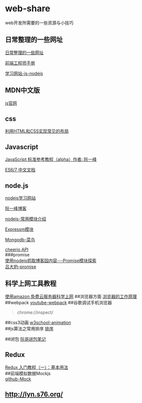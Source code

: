 # web-share
web开发所需要的一些资源与小技巧
## 日常整理的一些网址
[日常整理的一些网址](http://www.w3cfuns.com/notes/19125/e1c1e49a6034d18cf3dc7b6e50a3d18a.html)

[前端工程师手册](https://leohxj.gitbooks.io/front-end-database/content/html-and-css-basic/common-tag.html)

[学习网站-js-nodejs](http://javascript.ruanyifeng.com/nodejs/http.html)    

## MDN中文版    
[js官网](https://developer.mozilla.org/zh-CN/docs/Web/JavaScript)
## css
[利用HTML和CSS实现常见的布局](https://segmentfault.com/a/1190000003931851)
## Javascript
[JavaScript 标准参考教程（alpha）作者: 阮一峰](http://javascript.ruanyifeng.com/)

[ES6/7 中文文档](http://es6.ruanyifeng.com/)
## node.js
[nodejs学习网站](http://cnodejs.org/getstart)   

[阮一峰博客](http://javascript.ruanyifeng.com/nodejs/fs.html)

[nodejs-常用模块介绍](https://0532.gitbooks.io/nodejs/content/path/README.html)  

[Expressm模块](http://www.expressjs.com.cn/)    

[Mongodb-菜鸟](http://www.runoob.com/mongodb/mongodb-databases-documents-collections.html)

[cheerio API](https://cnodejs.org/topic/5203a71844e76d216a727d2e)     
###promise     
[使用nodejs抓取博客园内容---Promise模块探索](http://www.cnblogs.com/roverliang/p/5340902.html)    
[吕大豹-promise](http://www.cnblogs.com/lvdabao/p/es6-promise-1.html)
## 科学上网工具教程
[使用amazon 免费云服务器科学上网](https://segmentfault.com/a/1190000003101075)
##浏览器方面
[浏览器的工作原理](https://www.nihaoshijie.com.cn/index.php/archives/322)
##webpack
[youtube-webpack](https://www.youtube.com/watch?v=fGed9phNkto)
##谷歌调试手机浏览器
>chrome://inspect/    

##css3动画
[w3school-animation](http://www.w3school.com.cn/css3/css3_animation.asp)    
##js算法之常用排序
[排序](https://segmentfault.com/a/1190000005144961)

##闭包
[阮哥闭包笔记](http://www.ruanyifeng.com/blog/2009/08/learning_javascript_closures.html)

## Redux
[Redux 入门教程（一）：基本用法](http://www.ruanyifeng.com/blog/2016/09/redux_tutorial_part_one_basic_usages.html)    
##前端模拟数据Mockjs    
[github-Mock](https://github.com/nuysoft/Mock/wiki/Getting-Started)     
## http://lyn.s76.org/
